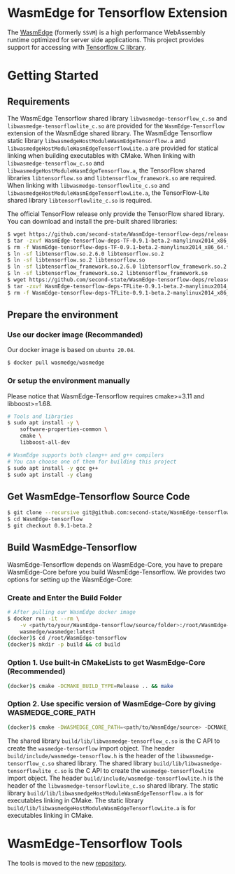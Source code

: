 # WasmEdge for Tensorflow Extension

The [WasmEdge](https://github.com/WasmEdge/WasmEdge) (formerly `SSVM`) is a high performance WebAssembly runtime optimized for server side applications. This project provides support for accessing with [Tensorflow C library](https://www.tensorflow.org/install/lang_c).

# Getting Started

## Requirements

The WasmEdge Tensorflow shared library `libwasmedge-tensorflow_c.so` and `libwasmedge-tensorflowlite_c.so` are provided for the `WasmEdge-Tensorflow` extension of the WasmEdge shared library.
The WasmEdge Tensorflow static library `libwasmedgeHostModuleWasmEdgeTensorflow.a` and `libwasmedgeHostModuleWasmEdgeTensorflowLite.a` are provided for statical linking when building executables with CMake.
When linking with `libwasmedge-tensorflow_c.so` and `libwasmedgeHostModuleWasmEdgeTensorflow.a`, the TensorFlow shared libraries `libtensorflow.so` and `libtensorflow_framework.so` are required.
When linking with `libwasmedge-tensorflowlite_c.so` and `libwasmedgeHostModuleWasmEdgeTensorflowLite.a`, the TensorFlow-Lite shared library `libtensorflowlite_c.so` is required.

The official TensorFlow release only provide the TensorFlow shared library.
You can download and install the pre-built shared libraries:

```bash
$ wget https://github.com/second-state/WasmEdge-tensorflow-deps/releases/download/0.9.1-beta.2/WasmEdge-tensorflow-deps-TF-0.9.1-beta.2-manylinux2014_x86_64.tar.gz
$ tar -zxvf WasmEdge-tensorflow-deps-TF-0.9.1-beta.2-manylinux2014_x86_64.tar.gz
$ rm -f WasmEdge-tensorflow-deps-TF-0.9.1-beta.2-manylinux2014_x86_64.tar.gz
$ ln -sf libtensorflow.so.2.6.0 libtensorflow.so.2
$ ln -sf libtensorflow.so.2 libtensorflow.so
$ ln -sf libtensorflow_framework.so.2.6.0 libtensorflow_framework.so.2
$ ln -sf libtensorflow_framework.so.2 libtensorflow_framework.so
$ wget https://github.com/second-state/WasmEdge-tensorflow-deps/releases/download/0.9.1-beta.2/WasmEdge-tensorflow-deps-TFLite-0.9.1-beta.2-manylinux2014_x86_64.tar.gz
$ tar -zxvf WasmEdge-tensorflow-deps-TFLite-0.9.1-beta.2-manylinux2014_x86_64.tar.gz
$ rm -f WasmEdge-tensorflow-deps-TFLite-0.9.1-beta.2-manylinux2014_x86_64.tar.gz
```

## Prepare the environment

### Use our docker image (Recommanded)

Our docker image is based on `ubuntu 20.04`.

```bash
$ docker pull wasmedge/wasmedge
```

### Or setup the environment manually

Please notice that WasmEdge-Tensorflow requires cmake>=3.11 and libboost>=1.68.

```bash
# Tools and libraries
$ sudo apt install -y \
	software-properties-common \
	cmake \
	libboost-all-dev

# WasmEdge supports both clang++ and g++ compilers
# You can choose one of them for building this project
$ sudo apt install -y gcc g++
$ sudo apt install -y clang
```

## Get WasmEdge-Tensorflow Source Code

```bash
$ git clone --recursive git@github.com:second-state/WasmEdge-tensorflow.git
$ cd WasmEdge-tensorflow
$ git checkout 0.9.1-beta.2
```

## Build WasmEdge-Tensorflow

WasmEdge-Tensorflow depends on WasmEdge-Core, you have to prepare WasmEdge-Core before you build WasmEdge-Tensorflow.
We provides two options for setting up the WasmEdge-Core:

### Create and Enter the Build Folder

```bash
# After pulling our WasmEdge docker image
$ docker run -it --rm \
    -v <path/to/your/WasmEdge-tensorflow/source/folder>:/root/WasmEdge-tensorflow \
    wasmedge/wasmedge:latest
(docker)$ cd /root/WasmEdge-tensorflow
(docker)$ mkdir -p build && cd build
```

### Option 1. Use built-in CMakeLists to get WasmEdge-Core (Recommended)

```bash
(docker)$ cmake -DCMAKE_BUILD_TYPE=Release .. && make
```

### Option 2. Use specific version of WasmEdge-Core by giving WASMEDGE_CORE_PATH

```bash
(docker)$ cmake -DWASMEDGE_CORE_PATH=<path/to/WasmEdge/source> -DCMAKE_BUILD_TYPE=Release .. && make
```

The shared library `build/lib/libwasmedge-tensorflow_c.so` is the C API to create the `wasmedge-tensorflow` import object.
The header `build/include/wasmedge-tensorflow.h` is the header of the `libwasmedge-tensorflow_c.so` shared library.
The shared library `build/lib/libwasmedge-tensorflowlite_c.so` is the C API to create the `wasmedge-tensorflowlite` import object.
The header `build/include/wasmedge-tensorflowlite.h` is the header of the `libwasmedge-tensorflowlite_c.so` shared library.
The static library `build/lib/libwasmedgeHostModuleWasmEdgeTensorflow.a` is for executables linking in CMake.
The static library `build/lib/libwasmedgeHostModuleWasmEdgeTensorflowLite.a` is for executables linking in CMake.

# WasmEdge-Tensorflow Tools

The tools is moved to the new [repository](https://github.com/second-state/WasmEdge-tensorflow-tools).
